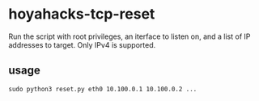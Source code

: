 # hoyahacks-tcp-reset
Run the script with root privileges, an iterface to listen on, and a list of IP addresses to target. Only IPv4 is supported.

## usage
`sudo python3 reset.py eth0 10.100.0.1 10.100.0.2 ...`
